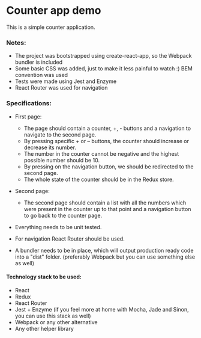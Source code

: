 # Counter app demo

This is a simple counter application.

### Notes:

- The project was bootstrapped using create-react-app, so the Webpack bundler is included
- Some basic CSS was added, just to make it less painful to watch :) BEM convention was used
- Tests were made using Jest and Enzyme
- React Router was used for navigation

### Specifications:

- First page:
  - The page should contain a counter, +, - buttons and a navigation to navigate to the second page.
  - By pressing specific + or – buttons, the counter should increase or decrease its number.
  - The number in the counter cannot be negative and the highest possible number should be 10.
  - By pressing on the navigation button, we should be redirected to the second page.
  - The whole state of the counter should be in the Redux store.
- Second page:
  - The second page should contain a list with all the numbers which were present in the counter up to that point and a navigation button to go back to the counter page.

- Everything needs to be unit tested.
- For navigation React Router should be used.
- A bundler needs to be in place, which will output production ready code into a "dist" folder.
(preferably Webpack but you can use something else as well)

#### Technology stack to be used:

- React
- Redux
- React Router
- Jest + Enzyme (if you feel more at home with Mocha, Jade and Sinon, you can use this stack as well)
- Webpack or any other alternative
- Any other helper library
